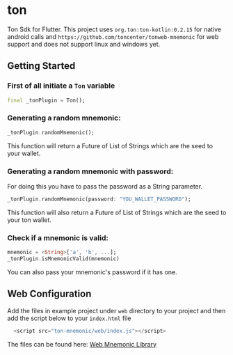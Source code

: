 # ton

Ton Sdk for Flutter.
This project uses `org.ton:ton-kotlin:0.2.15` for native android calls and `https://github.com/toncenter/tonweb-mnemonic` for web support and does not support linux and windows yet.

## Getting Started

### First of all initiate a `Ton` variable

```dart
final _tonPlugin = Ton();
```

### Generating a random mnemonic:

```dart
_tonPlugin.randomMnemonic();
```
This function will return a Future of List of Strings which are the seed to your wallet.

### Generating a random mnemonic with password:

For doing this you have to pass the password as a String parameter.

```dart
_tonPlugin.randomMnemonic(password: "YOU_WALLET_PASSWORD");
```

This function will also return a Future of List of Strings which are the seed to your ton wallet.

### Check if a mnemonic is valid:

```dart
mnemonic = <String>['a', 'b', ...];
_tonPlugin.isMnemonicValid(mnemonic)
```
You can also pass your mnemonic's password if it has one.

## Web Configuration

Add the files in example project under `web` directory to your project and then add the script below to your `index.html` file
```dart
  <script src="ton-mnemonic/web/index.js"></script>
```

The files can be found here:
[Web Mnemonic Library](./example/web/ton-mnemonic)